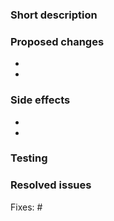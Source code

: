 ### Short description

<!-- Describe this PR in one or two sentences. -->

### Proposed changes

<!-- Describe this PR in more detail. -->

-
-

### Side effects

<!-- List all related components that have not been explicitly changed but may be affected by this PR -->

-
-

### Testing

<!-- List all things that should be tested while reviewing this PR. -->

### Resolved issues

<!-- List all issues which should be closed when this PR is merged. -->

Fixes: #
